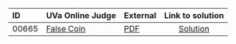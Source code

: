 | ID | UVa Online Judge | External | Link to solution |
|:---|:---|:---|:---:|
| 00665 | [False Coin](https://onlinejudge.org/index.php?option=com_onlinejudge&Itemid=8&category=623&page=show_problem&problem=606) | [PDF](https://onlinejudge.org/external/6/665.pdf) | [Solution](https%3A//github.com/versenyi98/programming-contests/tree/master/UVa%20Online%20Judge/00665%2520-%2520False%2520Coin)|
